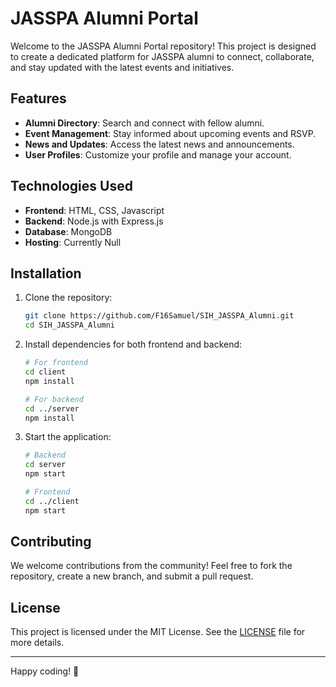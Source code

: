 # JASSPA Alumni Portal

Welcome to the JASSPA Alumni Portal repository! This project is designed to create a dedicated platform for JASSPA alumni to connect, collaborate, and stay updated with the latest events and initiatives.

## Features

- **Alumni Directory**: Search and connect with fellow alumni.
- **Event Management**: Stay informed about upcoming events and RSVP.
- **News and Updates**: Access the latest news and announcements.
- **User Profiles**: Customize your profile and manage your account.

## Technologies Used

- **Frontend**: HTML, CSS, Javascript
- **Backend**: Node.js with Express.js
- **Database**: MongoDB
- **Hosting**: Currently Null

## Installation

1. Clone the repository:
   ```bash
   git clone https://github.com/F16Samuel/SIH_JASSPA_Alumni.git
   cd SIH_JASSPA_Alumni
   ```

2. Install dependencies for both frontend and backend:
   ```bash
   # For frontend
   cd client
   npm install
   
   # For backend
   cd ../server
   npm install
   ```

3. Start the application:
   ```bash
   # Backend
   cd server
   npm start
   
   # Frontend
   cd ../client
   npm start
   ```

## Contributing

We welcome contributions from the community! Feel free to fork the repository, create a new branch, and submit a pull request.

## License

This project is licensed under the MIT License. See the [LICENSE](LICENSE) file for more details.

---

Happy coding! 🎉
